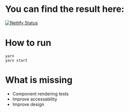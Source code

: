 # You can find the result here:

[![Netlify Status](https://api.netlify.com/api/v1/badges/9c77110a-ba53-4e24-a0f3-74e77b2f2b6b/deploy-status)](https://app.netlify.com/sites/baibik-ionos-test-task/deploys)

# How to run

```
yarn
yarn start
```

# What is missing

- Component rendering tests
- Improve accessability
- Improve design
